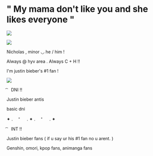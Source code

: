 # " My mama don't like you and she likes everyone "

![](https://i.pinimg.com/736x/33/6a/f7/336af710de2754d4cef1f4fe449b71c2.jpg)

![](https://i.pinimg.com/736x/2a/6e/8f/2a6e8f04481d530e5666478688b45a8b.jpg)

Nicholas , minor ◡ he / him !

Always @ hyv area . Always C + H !! 

I'm justin bieber's #1 fan !

![](https://i.pinimg.com/736x/3c/fb/40/3cfb407bb5e5298c095d5b7abb382200.jpg)

 ͡ ⠀DNI !! 

 Justin bieber antis 

basic dni 

✦ . 　⁺ 　 . ✦ . 　⁺ 　 . ✦

 ͡ ⠀INT !! 

  Justin bieber fans ( if u say ur his #1 fan no u arent. ) 

  Genshin, omori, kpop fans, animanga fans
